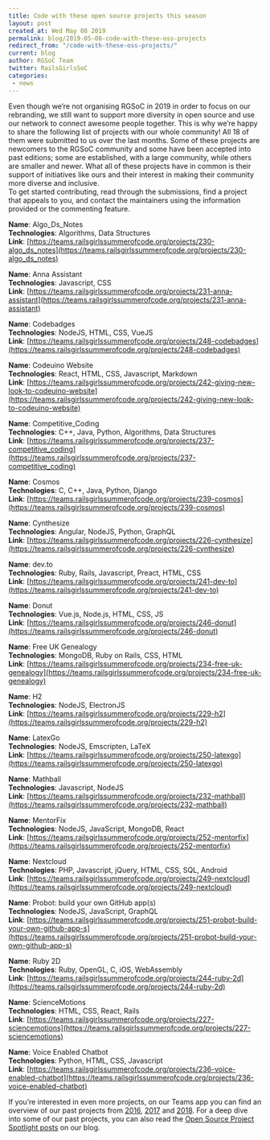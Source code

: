 ```yaml
---
title: Code with these open source projects this season
layout: post
created_at: Wed May 08 2019
permalink: blog/2019-05-08-code-with-these-oss-projects
redirect_from: "/code-with-these-oss-projects/"
current: blog
author: RGSoC Team
twitter: RailsGirlsSoC
categories:
 - news
---
```


Even though we’re not organising RGSoC in 2019 in order to focus on our rebranding, we still want to support more diversity in open source and use our network to connect awesome people together. This is why we’re happy to share the following list of projects with our whole community! All 18 of them were submitted to us over the last months. Some of these projects are newcomers to the RGSoC community and some have been accepted into past editions; some are established, with a large community, while others are smaller and newer. What all of these projects have in common is their support of initiatives like ours and their interest in making their community more diverse and inclusive.  
 To get started contributing, read through the submissions, find a project that appeals to you, and contact the maintainers using the information provided or the commenting feature. 

**Name**: Algo_Ds_Notes  
**Technologies**: Algorithms, Data Structures  
**Link**: [https://teams.railsgirlssummerofcode.org/projects/230-algo_ds_notes](https://teams.railsgirlssummerofcode.org/projects/230-algo_ds_notes) 

**Name**: Anna Assistant  
**Technologies**: Javascript, CSS  
**Link**: [https://teams.railsgirlssummerofcode.org/projects/231-anna-assistant](https://teams.railsgirlssummerofcode.org/projects/231-anna-assistant)   

**Name**: Codebadges  
**Technologies**: NodeJS, HTML, CSS, VueJS  
**Link**: [https://teams.railsgirlssummerofcode.org/projects/248-codebadges](https://teams.railsgirlssummerofcode.org/projects/248-codebadges)  

**Name**: Codeuino Website  
**Technologies**: React, HTML, CSS, Javascript, Markdown  
**Link**: [https://teams.railsgirlssummerofcode.org/projects/242-giving-new-look-to-codeuino-website](https://teams.railsgirlssummerofcode.org/projects/242-giving-new-look-to-codeuino-website)  

**Name**: Competitive_Coding  
**Technologies**: C++, Java, Python, Algorithms, Data Structures  
**Link**: [https://teams.railsgirlssummerofcode.org/projects/237-competitive_coding](https://teams.railsgirlssummerofcode.org/projects/237-competitive_coding)  

**Name**: Cosmos  
**Technologies**: C, C++, Java, Python, Django  
**Link**: [https://teams.railsgirlssummerofcode.org/projects/239-cosmos](https://teams.railsgirlssummerofcode.org/projects/239-cosmos)  

**Name**: Cynthesize  
**Technologies**: Angular, NodeJS, Python, GraphQL  
**Link**: [https://teams.railsgirlssummerofcode.org/projects/226-cynthesize](https://teams.railsgirlssummerofcode.org/projects/226-cynthesize)  

**Name**: dev.to  
**Technologies**: Ruby, Rails, Javascript, Preact, HTML, CSS  
**Link**: [https://teams.railsgirlssummerofcode.org/projects/241-dev-to](https://teams.railsgirlssummerofcode.org/projects/241-dev-to)  

**Name**: Donut  
**Technologies**: Vue.js, Node.js, HTML, CSS, JS  
**Link**: [https://teams.railsgirlssummerofcode.org/projects/246-donut](https://teams.railsgirlssummerofcode.org/projects/246-donut)  

**Name**: Free UK Genealogy  
**Technologies**: MongoDB, Ruby on Rails, CSS, HTML  
**Link**: [https://teams.railsgirlssummerofcode.org/projects/234-free-uk-genealogy](https://teams.railsgirlssummerofcode.org/projects/234-free-uk-genealogy)  

**Name**: H2  
**Technologies**: NodeJS, ElectronJS  
**Link**: [https://teams.railsgirlssummerofcode.org/projects/229-h2](https://teams.railsgirlssummerofcode.org/projects/229-h2)  

**Name**: LatexGo  
**Technologies**: NodeJS, Emscripten, LaTeX  
**Link**: [https://teams.railsgirlssummerofcode.org/projects/250-latexgo](https://teams.railsgirlssummerofcode.org/projects/250-latexgo)  

**Name**: Mathball  
**Technologies**: Javascript, NodeJS  
**Link**: [https://teams.railsgirlssummerofcode.org/projects/232-mathball](https://teams.railsgirlssummerofcode.org/projects/232-mathball)  

**Name**: MentorFix  
**Technologies**: NodeJS, JavaScript, MongoDB, React  
**Link**: [https://teams.railsgirlssummerofcode.org/projects/252-mentorfix](https://teams.railsgirlssummerofcode.org/projects/252-mentorfix)  

**Name**: Nextcloud  
**Technologies**: PHP, Javascript, jQuery, HTML, CSS, SQL, Android  
**Link**: [https://teams.railsgirlssummerofcode.org/projects/249-nextcloud](https://teams.railsgirlssummerofcode.org/projects/249-nextcloud)  

**Name**: Probot: build your own GitHub app(s)  
**Technologies**: NodeJS, JavaScript, GraphQL  
**Link**: [https://teams.railsgirlssummerofcode.org/projects/251-probot-build-your-own-github-app-s](https://teams.railsgirlssummerofcode.org/projects/251-probot-build-your-own-github-app-s)  

**Name**: Ruby 2D  
**Technologies**: Ruby, OpenGL, C, iOS, WebAssembly  
**Link**: [https://teams.railsgirlssummerofcode.org/projects/244-ruby-2d](https://teams.railsgirlssummerofcode.org/projects/244-ruby-2d)  

**Name**: ScienceMotions  
**Technologies**: HTML, CSS, React, Rails  
**Link**: [https://teams.railsgirlssummerofcode.org/projects/227-sciencemotions](https://teams.railsgirlssummerofcode.org/projects/227-sciencemotions)  

**Name**: Voice Enabled Chatbot  
**Technologies**: Python, HTML, CSS, Javascript  
**Link**: [https://teams.railsgirlssummerofcode.org/projects/236-voice-enabled-chatbot](https://teams.railsgirlssummerofcode.org/projects/236-voice-enabled-chatbot)  

If you’re interested in even more projects, on our Teams app you can find an overview of our past projects from [2016](https://teams.railsgirlssummerofcode.org/projects?filter=2016), [2017](https://teams.railsgirlssummerofcode.org/projects?filter=2017) and [2018](https://teams.railsgirlssummerofcode.org/projects?filter=2018). For a deep dive into some of our past projects, you can also read the [Open Source Project Spotlight posts](https://railsgirlssummerofcode.org/blog/categoryview/#oss-projects) on our blog.
